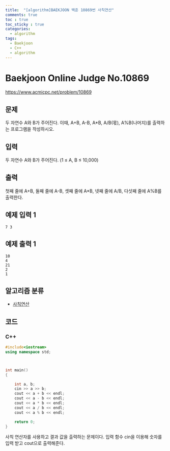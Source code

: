 ```yaml
---
title:  "[algorithm]BAEKJOON 백준 10869번 사칙연산"
comments: true
toc : true
toc_sticky : true
categories:
  - algorithm
tags:
  - Baekjoon
  - C++
  - algorithm
---
```


# Baekjoon Online Judge No.10869

<https://www.acmicpc.net/problem/10869>

## 문제

두 자연수 A와 B가 주어진다. 이때, A+B, A-B, A*B, A/B(몫), A%B(나머지)를 출력하는 프로그램을 작성하시오. 

## 입력

두 자연수 A와 B가 주어진다. (1 ≤ A, B ≤ 10,000)

## 출력

첫째 줄에 A+B, 둘째 줄에 A-B, 셋째 줄에 A*B, 넷째 줄에 A/B, 다섯째 줄에 A%B를 출력한다.

## 예제 입력 1

```
7 3
```

## 예제 출력 1

```
10
4
21
2
1
```

## 알고리즘 분류

- [사칙연산](https://www.acmicpc.net/problem/tag/사칙연산)

## 코드

### C++

```c++
#include<iostream>
using namespace std;



int main()
{

	int a, b;
	cin >> a >> b;
	cout << a + b << endl;
	cout << a - b << endl;
	cout << a * b << endl;
	cout << a / b << endl;
	cout << a % b << endl;

	return 0;
}
```

사칙 연산자를 사용하고 결과 값을 출력하는 문제이다. 입력 함수 cin을 이용해 숫자를 입력 받고 cout으로 출력해준다. 